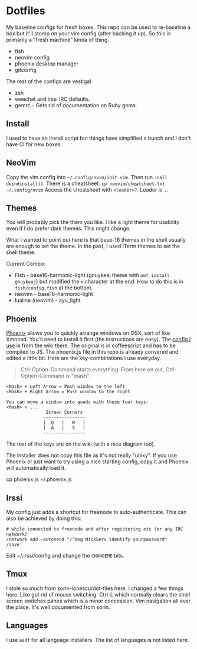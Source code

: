 # Dotfiles

My baseline configs for fresh boxes.  This repo can be used to
re-baseline a box but it'll stomp on your vim config (after backing it up).
So this is primarily a "fresh machine" kinda of thing.

  * fish
  * neovim config
  * phoenix desktop manager
  * gitconfig

The rest of the configs are vestigal
  * zsh
  * weechat and irssi IRC defaults.
  * gemrc - Gets rid of documentation on Ruby gems.


## Install

I used to have an install script but things have simplified a bunch and I don't have CI for new boxes.


## NeoVim

Copy the vim config into `~/.config/nvim/init.vim`.  Then run `:call dein#install()`.
There is a cheatsheet.
`cp neovim/cheatsheet.txt ~/.config/nvim`
Access the cheatsheet with `<leader>?`.  Leader is `,`.


## Themes

You will probably pick the them you like.  I like a light theme for usability even if I do prefer dark themes.
This might change.

What I wanted to point out here is that base-16 themes in the shell usually are enough to set the theme.  In the past, I used iTerm themes to set the shell theme.

Current Combo:
  * Fish - base16-harmonic-light (gnuykeaj theme with `omf install gnuykeaj`) but modified the `>` character at the end.  How to do this is in `fish/config.fish` at the bottom.
  * neovim - base16-harmonic-light
  * lualine (neovim) - ayu_light


Phoenix
-----
[Phoenix](https://github.com/jasonm23/phoenix) allows you to quickly
arrange windows on OSX, sort of like Xmonad.  You'll need to install it
first (the instructions are easy).  The
[config I use](https://github.com/jasonm23/Phoenix-config/blob/master/.phoenix.litcoffee)
is from the wiki there.  The original is in coffeescript and has to be
compiled to JS.  The phoenix.js file in this repo is already convered
and edited a little bit.  Here are the key-combinations I use everyday.

> Ctrl-Option-Command starts everything.  From here on out, Ctrl-Option-Command is "mash".

    <Mash> + Left Arrow = Push window to the left
    <Mash> + Right Arrow = Push window to the right

    You can move a window into quads with these four keys:
    <Mash> + ...
                   Screen Corners
                  ----------------
                  |  Q   |   W   |
                  |  A   |   S   |
                  ----------------

The rest of the keys are on the wiki (with a nice diagram too).

The installer does not copy this file as it's not really "unixy".  If you use Phoenix or just want to try using a nice starting config, copy it and Phoenix will automatically load it.

  cp phoenix.js ~/.phoenix.js


Irssi
---
My config just adds a shortcut for freenode to auto-authenticate.
This can also be achieved by doing this:

```
# while connected to freenode and after registering etc (or any IRC network)
/network add -autosend "/^msg NickServ identify yourpassword"
/save
```

Edit ~/.irssi/config and change the `CHANGEME` bits.

## Tmux

I stole so much from  sorin-ionescu/dot-files here.  I changed a few things here.  Like got rid of mouse switching.  Ctrl-L which normally clears the shell screen switches panes which is a minor concession.  Vim navigation all over the place.  It's well documented from sorin.


## Languages

I use `asdf` for all language installers.  The list of languages is not listed here.
